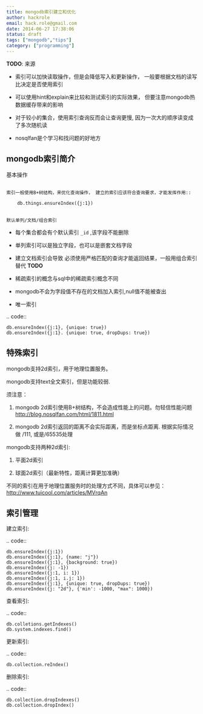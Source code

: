 ```yaml
---
title: mongodb索引建立和优化
author: hackrole
email: hack.role@gmail.com
date: 2014-06-27 17:38:06
status: draft
tags: ["mongodb","tips"]
category: ["programming"]
---
```




**TODO**: 来源

+ 索引可以加快读取操作，但是会降低写入和更新操作，
  一般要根据文档的读写比决定是否使用索引

+ 可以使用hint和explain来比较和测试索引的实际效果，
  但要注意mongodb热数据缓存带来的影响

+ 对于较小的集合，使用索引查询反而会让查询更慢, 因为一次大的顺序读变成了多次随机读

+ nosqlfan是个学习和找问题的好地方

mongodb索引简介
---------------

基本操作
~~~~~~~~

索引一般使用B+树结构，来优化查询操作， 建立的索引应该符合查询要求，才能发挥作用::

    db.things.ensureIndex({j:1})


默认单列/文档/组合索引
~~~~~~~~~~~~~~~~~~~~~~

+ 每个集合都会有个默认索引 `_id` ,该字段不能删除

+ 单列索引可以是独立字段，也可以是嵌套文档字段

+ 建立文档索引会导致 必须使用严格匹配的查询才能返回结果，一般用组合索引替代 **TODO**

+ 稀疏索引的概念与sql中的稀疏索引概念不同

+ mongodb不会为字段值不存在的文档加入索引,null值不能被查出

+ 唯一索引

.. code::

    db.ensureIndex({j:1}, {unique: true})
    db.ensureIndex({j:1}. {unique: true, dropDups: true})

特殊索引
--------

mongodb支持2d索引，用于地理位置服务。

mongodb支持text全文索引，但是功能较弱.

须注意：

1) mongodb 2d索引使用B+树结构，不会造成性能上的问题。勿轻信性能问题
   http://blog.nosqlfan.com/html/1811.html

2) mongodb 2d索引返回的距离不会实际距离，而是坐标点距离. 根据实际情况做 /111, 或是/65535处理

mongodb支持两种2d索引:

1) 平面2d索引

2) 球面2d索引（最新特性，距离计算更加准确）

不同的索引在用于地理位置服务时的处理方式不同，具体可以参见：
http://www.tuicool.com/articles/MVrqAn

索引管理
--------

建立索引:

.. code::

    db.ensureIndex({j:1})
    db.ensureIndex({j:1}, {name: "j"})
    db.ensureIndex({j:1}, {background: true})
    db.ensureIndex({j: -1})
    db.ensureIndex({j:1, i: 1})
    db.ensureIndex({j:1, i.j: 1})
    db.ensureIndex({j:1}, {unique: true, dropDups: true})
    db.ensureIndex({j: "2d"}, {'min': -1000, "max": 1000})


查看索引:

.. code::

    db.colletions.getIndexes()
    db.system.indexes.find()

更新索引:

.. code::

    db.collection.reIndex()

删除索引:

.. code::

    db.collection.dropIndexes()
    db.collection.dropIndex()
